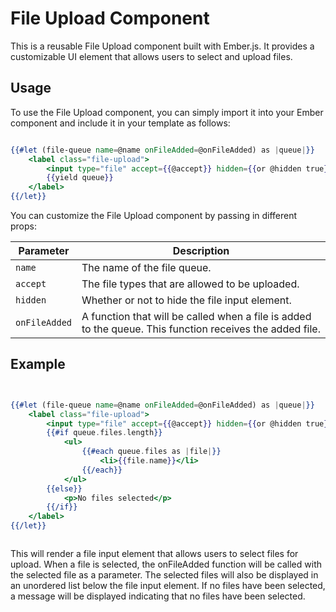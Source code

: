 # File Upload Component

This is a reusable File Upload component built with Ember.js. It provides a customizable UI element that allows users to select and upload files.

## Usage

To use the File Upload component, you can simply import it into your Ember component and include it in your template as follows:

```hbs

{{#let (file-queue name=@name onFileAdded=@onFileAdded) as |queue|}}
    <label class="file-upload">
        <input type="file" accept={{@accept}} hidden={{or @hidden true}} {{queue.selectFile}}>
        {{yield queue}}
    </label>
{{/let}}

```

You can customize the File Upload component by passing in different props:

| Parameter   | Description                                                                                              |
|-------------|----------------------------------------------------------------------------------------------------------|
| `name`        | The name of the file queue.                                                                              |
| `accept`      | The file types that are allowed to be uploaded.                                                          |
| `hidden`      | Whether or not to hide the file input element.                                                           |
| `onFileAdded` | A function that will be called when a file is added to the queue. This function receives the added file. |

## Example

```hbs


{{#let (file-queue name=@name onFileAdded=@onFileAdded) as |queue|}}
    <label class="file-upload">
        <input type="file" accept={{@accept}} hidden={{or @hidden true}} {{queue.selectFile}}>
        {{#if queue.files.length}}
            <ul>
                {{#each queue.files as |file|}}
                    <li>{{file.name}}</li>
                {{/each}}
            </ul>
        {{else}}
            <p>No files selected</p>
        {{/if}}
    </label>
{{/let}}



```

This will render a file input element that allows users to select files for upload. When a file is selected, the onFileAdded function will be called with the selected file as a parameter. The selected files will also be displayed in an unordered list below the file input element. If no files have been selected, a message will be displayed indicating that no files have been selected.
